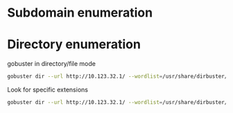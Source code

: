 # Subdomain enumeration




# Directory enumeration

gobuster in directory/file mode

```bash
gobuster dir --url http://10.123.32.1/ --wordlist=/usr/share/dirbuster/wordlists/directory-list-1.0.txt
```

Look for specific extensions

```bash
gobuster dir --url http://10.123.32.1/ --wordlist=/usr/share/dirbuster/wordlists/directory-list-1.0.txt -x php,js
```
